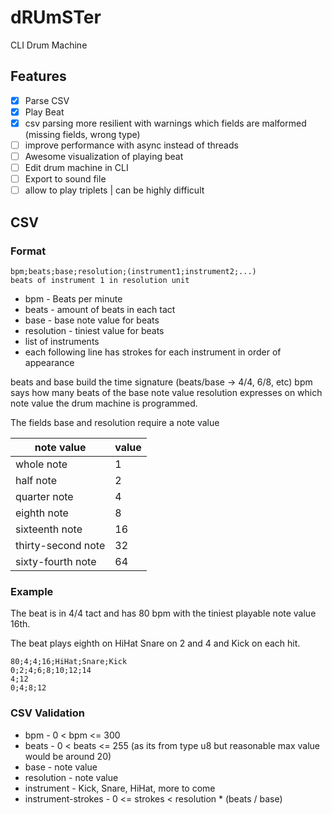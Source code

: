 # dRUmSTer

CLI Drum Machine

## Features

- [x] Parse CSV
- [x] Play Beat
- [x] csv parsing more resilient with warnings which fields are malformed (missing fields, wrong type)
- [ ] improve performance with async instead of threads
- [ ] Awesome visualization of playing beat
- [ ] Edit drum machine in CLI
- [ ] Export to sound file
- [ ] allow to play triplets | can be highly difficult

## CSV

### Format

```
bpm;beats;base;resolution;(instrument1;instrument2;...)
beats of instrument 1 in resolution unit
```

- bpm - Beats per minute
- beats - amount of beats in each tact
- base - base note value for beats
- resolution - tiniest value for beats
- list of instruments
- each following line has strokes for each instrument in order of appearance

beats and base build the time signature (beats/base -> 4/4, 6/8, etc)
bpm says how many beats of the base note value
resolution expresses on which note value the drum machine is programmed.

The fields base and resolution require a note value

| note value         | value |
|--------------------|-------|
| whole note         | 1     |
| half note          | 2     |
| quarter note       | 4     |
| eighth note        | 8     |
| sixteenth note     | 16    |
| thirty-second note | 32    |
| sixty-fourth note  | 64    |

### Example

The beat is in 4/4 tact and has 80 bpm with the tiniest playable note value 16th.

The beat plays eighth on HiHat Snare on 2 and 4 and Kick on each hit.

```
80;4;4;16;HiHat;Snare;Kick
0;2;4;6;8;10;12;14
4;12
0;4;8;12
```

### CSV Validation
- bpm - 0 < bpm <= 300
- beats - 0 < beats <= 255 (as its from type u8 but reasonable max value would be around 20)
- base - note value
- resolution - note value
- instrument - Kick, Snare, HiHat, more to come
- instrument-strokes - 0 <= strokes < resolution * (beats / base)